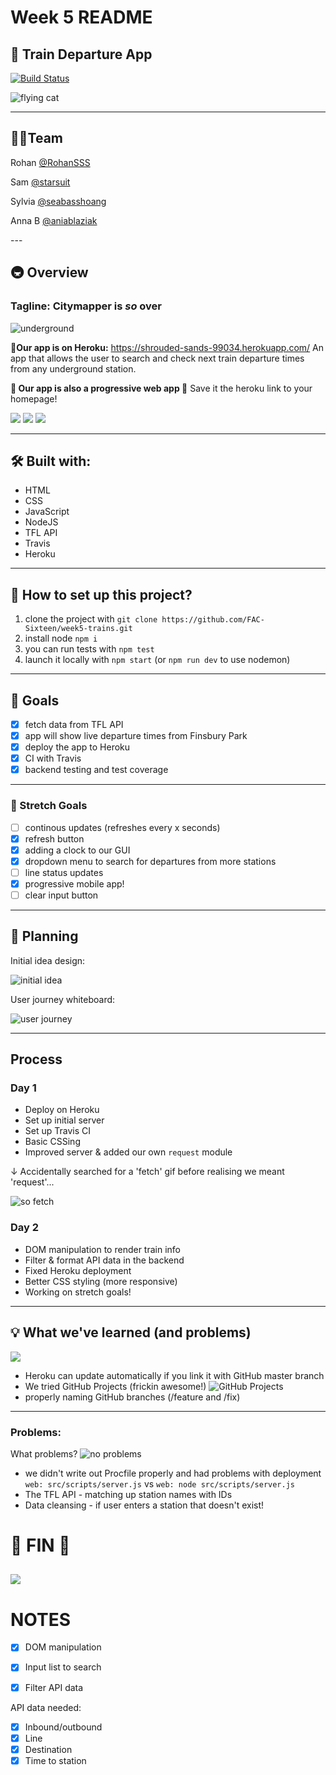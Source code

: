 # Week 5 README
## :train:  Train Departure App

[![Build Status](https://travis-ci.org/FAC-Sixteen/week5-trains.svg?branch=master)](https://travis-ci.org/FAC-Sixteen/week5-trains)

![flying cat](https://media.giphy.com/media/WxcfdEjMmA2GjONFPA/giphy-downsized-medium.gif)


---

## 🤹‍♀️Team

Rohan [@RohanSSS](https://github.com/RohanSSS)

Sam [@starsuit](https://github.com/starsuit)

Sylvia [@seabasshoang](https://github.com/seabasshoang)

Anna B [@aniablaziak](https://github.com/aniablaziak)

--- 

## 🚇 Overview 

### Tagline: Citymapper is *so* over

![underground](https://media.giphy.com/media/hN1mnEpV1O1qg/giphy.gif)

**🎉Our app is on Heroku:** https://shrouded-sands-99034.herokuapp.com/
An app that allows the user to search and check next train departure times from any underground station.

**🎉 Our app is also a progressive web app 🎉**
Save it the heroku link to your homepage!

![](https://i.imgur.com/njiuSLt.jpg) ![](https://i.imgur.com/XeqNCCM.jpg)  ![](https://i.imgur.com/C6J9pY0.png)



---

## 🛠 Built with:
- HTML
- CSS
- JavaScript
- NodeJS
- TFL API
- Travis
- Heroku

---

## 🏡 How to set up this project?

1. clone the project with `git clone https://github.com/FAC-Sixteen/week5-trains.git`
2. install node `npm i`
3. you can run tests with `npm test`
4. launch it locally with `npm start` (or `npm run dev` to use nodemon)

---

## 🎯 Goals 

- [x] fetch data from TFL API 
- [x] app will show live departure times from Finsbury Park
- [x] deploy the app to Heroku
- [x] CI with Travis
- [x] backend testing and test coverage

---

### 🎳 Stretch Goals
- [ ] continous updates (refreshes every x seconds)
- [x] refresh button
- [x] adding a clock to our GUI
- [x] dropdown menu to search for departures from more stations
- [ ] line status updates
- [x] progressive mobile app!
- [ ] clear input button 

---

## 📝 Planning 

Initial idea design:

![initial idea](https://files.gitter.im/foundersandcoders/week5-nodeproject/gvUQ/IMG_20190402_144323.jpg)

User journey whiteboard:

![user journey](https://files.gitter.im/foundersandcoders/week5-nodeproject/HLcY/IMG_20190403_121212.jpg)

---

## Process

### Day 1

- Deploy on Heroku
- Set up initial server
- Set up Travis CI 
- Basic CSSing
- Improved server & added our own `request` module

 ↓ Accidentally searched for a 'fetch' gif before realising we meant 'request'...

![so fetch](https://media.giphy.com/media/3oKIPkMhoaMlhtarF6/giphy.gif)

### Day 2

- DOM manipulation to render train info
- Filter & format API data in the backend
- Fixed Heroku deployment
- Better CSS styling (more responsive)
- Working on stretch goals!

---

## 💡 What we've learned (and problems)

![](https://media.giphy.com/media/129NVCr1UfsGTS/giphy.gif)

- Heroku can update automatically if you link it with GitHub master branch
- We tried GitHub Projects (frickin awesome!)
![GitHub Projects](https://files.gitter.im/foundersandcoders/week5-nodeproject/rrHn/Screenshot-2019-04-04-at-16.07.58.png)
- properly naming GitHub branches (/feature and /fix)

---


### Problems:
What problems?
![no problems](https://media.giphy.com/media/JLBT3PV3tOvIY/giphy.gif)
- we didn't write out Procfile properly and had problems with deployment 
`web: src/scripts/server.js` vs `web: node src/scripts/server.js`
- The TFL API - matching up station names with IDs
- Data cleansing - if user enters a station that doesn't exist!


# :dancer: FIN :dancer:   
![](https://i.imgur.com/6JGLzBc.jpg)
---

# NOTES

- [x] DOM manipulation
- [x] Input list to search
- [x] Filter API data


API data needed:
- [x] Inbound/outbound
- [x] Line
- [x] Destination
- [x] Time to station
